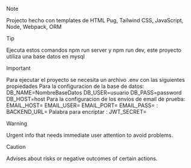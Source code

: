 > [!NOTE]
> Projecto hecho con templates de HTML Pug, Tailwind CSS, JavaScript, Node, Webpack, ORM

> [!TIP]
> Ejecuta estos comandos npm run server y npm run dev, este proyecto utiliza una base datos en mysql

> [!IMPORTANT]
> Para ejecutar el proyecto se necesita un archivo .env con las siguientes propiedades
> Para la configuracion de la base de datos: DB_NAME=NombreBaseDatos DB_USER=usuario DB_PASS=password DB_HOST=host
> Para la configuracion de los envios de email de prueba: EMAIL_HOST=  EMAIL_USER=  EMAIL_PORT=  EMAIL_PASS=
> : BACKEND_URL=
> Palabra para encriptar : JWT_SECRET=
> 

> [!WARNING]
> Urgent info that needs immediate user attention to avoid problems.

> [!CAUTION]
> Advises about risks or negative outcomes of certain actions.
